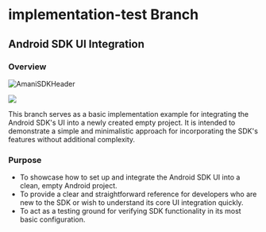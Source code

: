 
# implementation-test Branch

## Android SDK UI Integration

### Overview

![AmaniSDKHeader](https://user-images.githubusercontent.com/75306240/187692619-726115b8-3a92-4c7d-b85d-44a75d6556c1.png)

[![](https://jitpack.io/v/ai.amani/Android.SDK.UI.svg)](https://jitpack.io/#ai.amani/Android.SDK.UI)

This branch serves as a basic implementation example for integrating the Android SDK's UI into a newly created empty project. It is intended to demonstrate a simple and minimalistic approach for incorporating the SDK's features without additional complexity.

### Purpose
* To showcase how to set up and integrate the Android SDK UI into a clean, empty Android project.
* To provide a clear and straightforward reference for developers who are new to the SDK or wish to understand its core UI integration quickly.
* To act as a testing ground for verifying SDK functionality in its most basic configuration.
